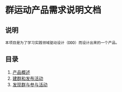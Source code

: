# 群运动产品需求说明文档

## 说明

    本项目是为了学习实践领域驱动设计（DDD）而设计出来的一个产品。

## 目录

1. [产品概述](./产品概述.md)
2. [建群和发布活动](./建群和发布活动.md)
3. [发现群与参与活动](./发现群与参与活动.md)
